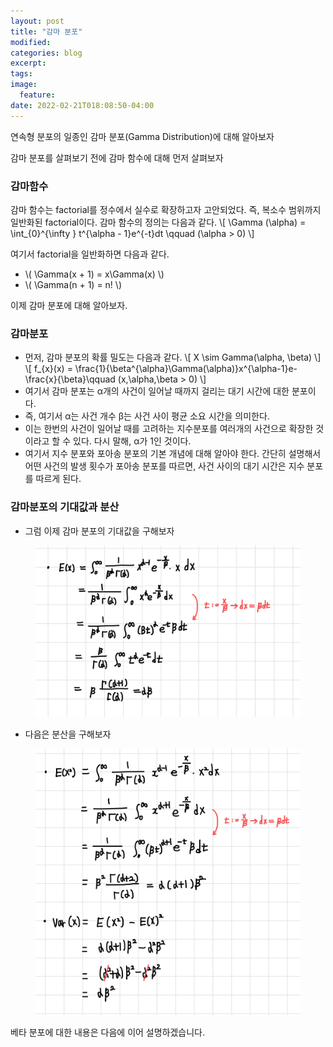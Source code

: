 ```yaml
---
layout: post
title: "감마 분포"
modified:
categories: blog
excerpt:
tags:
image:
  feature:
date: 2022-02-21T018:08:50-04:00
---
```


연속형 분포의 일종인 감마 분포(Gamma Distribution)에 대해 알아보자

감마 분포를 살펴보기 전에 감마 함수에 대해 먼저 살펴보자

### 감마함수

감마 함수는 factorial를 정수에서 실수로 확장하고자 고안되었다. 즉, 복소수 범위까지 일반화된 factorial이다.
감마 함수의 정의는 다음과 같다.
\\[ \Gamma  (\alpha) = \int_{0}^{\infty } t^{\alpha - 1}e^{-t}dt \qquad (\alpha > 0) \\]

여기서 factorial을 일반화하면 다음과 같다.

- \\( \Gamma(x + 1) = x\Gamma(x) \\)
- \\( \Gamma(n + 1) = n! \\)

이제 감마 분포에 대해 알아보자.

### 감마분포

- 먼저, 감마 분포의 확률 밀도는 다음과 같다.
\\[ X \sim Gamma(\alpha, \beta) \\]
\\[ f_{x}(x) =  \frac{1}{\beta^{\alpha}\Gamma(\alpha)}x^{\alpha-1}e-\frac{x}{\beta}\qquad (x,\alpha,\beta > 0) \\]
- 여기서 감마 분포는 α개의 사건이 일어날 때까지 걸리는 대기 시간에 대한 분포이다.
- 즉, 여기서 α는 사건 개수 β는 사건 사이 평균 소요 시간을 의미한다.
- 이는 한번의 사건이 일어날 때를 고려하는 지수분포를 여러개의 사건으로 확장한 것이라고 할 수 있다. 다시 말해, α가 1인 것이다.
- 여기서 지수 분포와 포아송 분포의 기본 개념에 대해 알아야 한다. 간단히 설명해서 어떤 사건의 발생 횟수가 포아송 분포를 따르면, 사건 사이의 대기 시간은 지수 분포를 따르게 된다.

### 감마분포의 기대값과 분산
- 그럼 이제 감마 분포의 기대값을 구해보자


<figure>
    <a href="/PRML/38.jpeg" alt="image"><img src="/PRML/38.jpeg" alt="image"></a>
</figure>


- 다음은 분산을 구해보자

<figure>
    <a href="/PRML/39.jpeg" alt="image"><img src="/PRML/39.jpeg" alt="image"></a>
</figure>

베타 분포에 대한 내용은 다음에 이어 설명하겠습니다.
